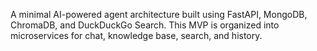 A minimal AI-powered agent architecture built using FastAPI, MongoDB, ChromaDB, and DuckDuckGo Search. This MVP is organized into microservices for chat, knowledge base, search, and history.
